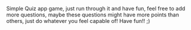 Simple Quiz app game, just run through it and have fun, feel free to add more questions, maybe these questions might have more points than others, just do whatever you feel capable of! Have fun!! ;)